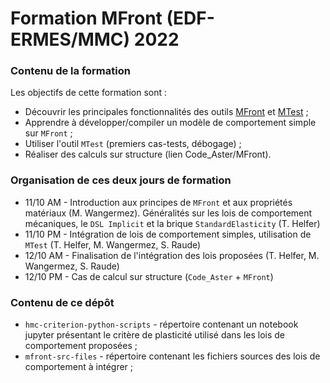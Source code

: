 # Formation MFront (EDF-ERMES/MMC) 2022
### Contenu de la formation 
Les objectifs de cette formation sont :
- Découvrir les principales fonctionnalités des outils [MFront](https://tfel.sourceforge.net/) et [MTest](https://tfel.sourceforge.net/mtest.html) ;
- Apprendre à développer/compiler un modèle de comportement simple sur `MFront` ;
- Utiliser l'outil `MTest` (premiers cas-tests, débogage) ;
- Réaliser des calculs sur structure (lien Code_Aster/MFront).

### Organisation de ces deux jours de formation
- 11/10 AM - Introduction aux principes de `MFront` et aux propriétés matériaux (M. Wangermez). Généralités sur les lois de comportement mécaniques, le `DSL Implicit` et la brique `StandardElasticity` (T. Helfer)
- 11/10 PM - Intégration de lois de comportement simples, utilisation de `MTest` (T. Helfer, M. Wangermez, S. Raude)
- 12/10 AM - Finalisation de l'intégration des lois proposées (T. Helfer, M. Wangermez, S. Raude)
- 12/10 PM - Cas de calcul sur structure (`Code_Aster` + `MFront`)

### Contenu de ce dépôt
- `hmc-criterion-python-scripts` - répertoire contenant un notebook jupyter présentant le critère de plasticité utilisé dans les lois de comportement proposées ;
- `mfront-src-files` - répertoire contenant les fichiers sources des lois de comportement à intégrer ;